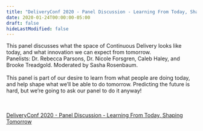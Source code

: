 ```yaml
---
title: "DeliveryConf 2020 - Panel Discussion - Learning From Today, Shaping Tomorrow"
date: 2020-01-24T00:00:00-05:00
draft: false
hideLastModified: false
---
```


This panel discusses what the space of Continuous Delivery looks like today, and what innovation we can expect from tomorrow. 
<br>
Panelists: Dr. Rebecca Parsons, Dr. Nicole Forsgren, Caleb Haley, and Brooke Treadgold. Moderated by Sasha Rosenbaum.
<br><br>
This panel is part of our desire to learn from what people are doing today, and help shape what we’ll be able to do tomorrow. Predicting the future is hard, but we’re going to ask our panel to do it anyway!

<br><br>
<a href="https://youtu.be/aFBoFxZ-lgM" target=_blank>DeliveryConf 2020 - Panel Discussion - Learning From Today, Shaping Tomorrow
</a>

